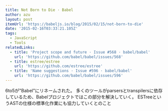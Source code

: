 ```yaml
---
title: Not Born to Die · Babel
author: azu
layout: post
itemUrl: 'https://babeljs.io/blog/2015/02/15/not-born-to-die'
date: '2015-02-16T03:33:21.105Z'
tags:
  - JavaScript
  - Tools
relatedLinks:
  - title: 'Project scope and future · Issue #568 · babel/babel'
    url: 'https://github.com/babel/babel/issues/568'
  - title: estree/estree
    url: 'https://github.com/estree/estree'
  - title: 'Name suggestions · Issue #596 · babel/babel'
    url: 'https://github.com/babel/babel/issues/596'
---
```

6to5が"Babel"にリネームされた。
多くのツールがparsersとtranspilersに依存しているため、Babelプロジェクトではこの部分を解決していく。
ESTreeというASTの仕様の標準化作業にも協力していくとのこと
